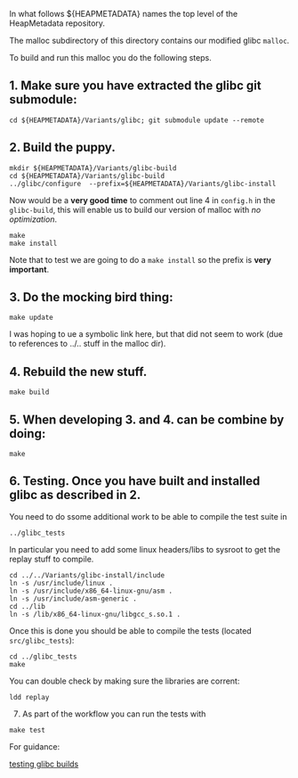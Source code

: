 In what follows  ${HEAPMETADATA} names the top level of the HeapMetadata
repository.

The malloc subdirectory of this directory contains our modified glibc `malloc`.

To build and run this malloc you do the following steps.


## 1.  Make sure you have extracted the glibc git submodule:

```
cd ${HEAPMETADATA}/Variants/glibc; git submodule update --remote
```

## 2. Build the puppy.

```
mkdir ${HEAPMETADATA}/Variants/glibc-build
cd ${HEAPMETADATA}/Variants/glibc-build
../glibc/configure  --prefix=${HEAPMETADATA}/Variants/glibc-install
```
Now would be a **very good time** to comment out line 4 in `config.h` in the
`glibc-build`, this will enable us to build our version of malloc with 
*no optimization*.
```
make
make install
```

Note that to test we are going to do a `make install` so the prefix is 
**very important**.

## 3. Do the mocking bird thing:

```
make update
```
I was hoping to ue a symbolic link here, but that did not seem to work (due
to references to ../.. stuff in the malloc dir).

## 4. Rebuild the new stuff.

```
make build
```

## 5. When developing 3. and 4. can be combine by doing:

```
make
```

## 6. Testing. Once you have built and installed glibc as described in 2.
You need to do ssome additional work to be able to compile the test
suite in 
```
../glibc_tests
```
In particular you need to add some linux headers/libs to sysroot
to get the replay stuff to compile.
```
cd ../../Variants/glibc-install/include
ln -s /usr/include/linux . 
ln -s /usr/include/x86_64-linux-gnu/asm .
ln -s /usr/include/asm-generic .
cd ../lib
ln -s /lib/x86_64-linux-gnu/libgcc_s.so.1 .
```
Once this is done you should be able to compile the tests (located `src/glibc_tests`):
```
cd ../glibc_tests
make
```
You can double check by making sure the libraries are corrent:
```
ldd replay
```

7. As part of the workflow you can run the tests with 
```
make test
```

For guidance:

[testing glibc builds](https://sourceware.org/glibc/wiki/Testing/Builds)
